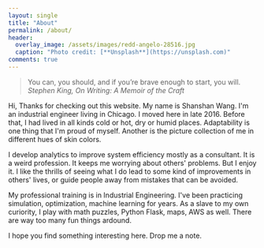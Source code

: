 ```yaml
---
layout: single
title: "About"
permalink: /about/
header:
  overlay_image: /assets/images/redd-angelo-28516.jpg
  caption: "Photo credit: [**Unsplash**](https://unsplash.com)"
comments: true
---
```


> You can, you should, and if you’re brave enough to start, you will.
> <cite> Stephen King, On Writing: A Memoir of the Craft</cite>

Hi, Thanks for checking out this website. My name is Shanshan Wang. I'm an industrial engineer living in Chicago. I moved here in late 2016. Before that, I had lived in all kinds cold or hot, dry or humid places. Adaptability is one thing that I'm proud of myself. Another is the picture collection of me in different hues of skin colors.

I develop analytics to improve system efficiency mostly as a consultant. It is a weird profession. It keeps me worrying about others' problems. But I enjoy it. I like the thrills of seeing what I do lead to some kind of improvements in others' lives, or guide people away from mistakes that can be avoided.

My professional training is in Industrial Engineering. I've been practicing simulation, optimization, machine learning for years. As a slave to my own curiority, I play with math puzzles, Python Flask, maps, AWS as well. There are way too many fun things ardound.

I hope you find something interesting here. Drop me a note.


